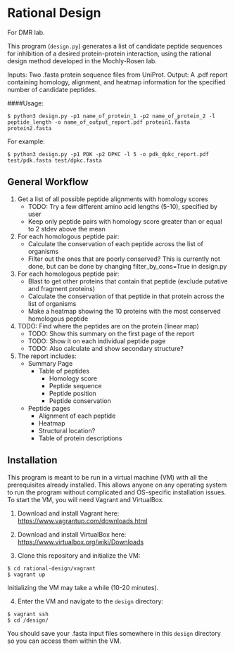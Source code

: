 # Rational Design
For DMR lab.

This program (`design.py`) generates a list of candidate peptide
sequences for inhibition of a desired protein-protein interaction, using the
rational design method developed in the Mochly-Rosen lab.

Inputs: Two .fasta protein sequence files from UniProt.
Output: A .pdf report containing homology, alignment, and heatmap information
for the specified number of candidate peptides.

####Usage:
```
$ python3 design.py -p1 name_of_protein_1 -p2 name_of_protein_2 -l peptide_length -o name_of_output_report.pdf protein1.fasta protein2.fasta
```
For example:
```
$ python3 design.py -p1 PDK -p2 DPKC -l 5 -o pdk_dpkc_report.pdf test/pdk.fasta test/dpkc.fasta
```

## General Workflow
1. Get a list of all possible peptide alignments with homology scores
    - TODO: Try a few different amino acid lengths (5-10), specified by user
    - Keep only peptide pairs with homology score greater than or equal to
      2 stdev above the mean
2. For each homologous peptide pair:
    - Calculate the conservation of each peptide across the list of organisms
    - Filter out the ones that are poorly conserved?
        This is currently not done, but can be done by changing
        filter_by_cons=True in design.py
3. For each homologous peptide pair:
    - Blast to get other proteins that contain that peptide
        (exclude putative and fragment proteins)
    - Calculate the conservation of that peptide in that protein across
        the list of organisms
    - Make a heatmap showing the 10 proteins with the most conserved
        homologous peptide
4. TODO: Find where the peptides are on the protein (linear map)
    - TODO: Show this summary on the first page of the report
    - TODO: Show it on each individual peptide page
    - TODO: Also calculate and show secondary structure?
5. The report includes:
    - Summary Page
        - Table of peptides
            - Homology score
            - Peptide sequence
            - Peptide position
            - Peptide conservation
    - Peptide pages
        - Alignment of each peptide
        - Heatmap
        - Structural location?
        - Table of protein descriptions

## Installation
This program is meant to be run in a virtual machine (VM) with all the
prerequisites already installed. This allows anyone on any operating system to
run the program without complicated and OS-specific installation issues.
To start the VM, you will need Vagrant and VirtualBox.

1. Download and install Vagrant here: https://www.vagrantup.com/downloads.html

2. Download and install VirtualBox here: https://www.virtualbox.org/wiki/Downloads

3. Clone this repository and initialize the VM:
```
$ cd rational-design/vagrant
$ vagrant up
```
Initializing the VM may take a while (10-20 minutes).

4. Enter the VM and navigate to the `design` directory:
```
$ vagrant ssh
$ cd /design/
```
You should save your .fasta input files somewhere in this `design` directory so
you can access them within the VM.
